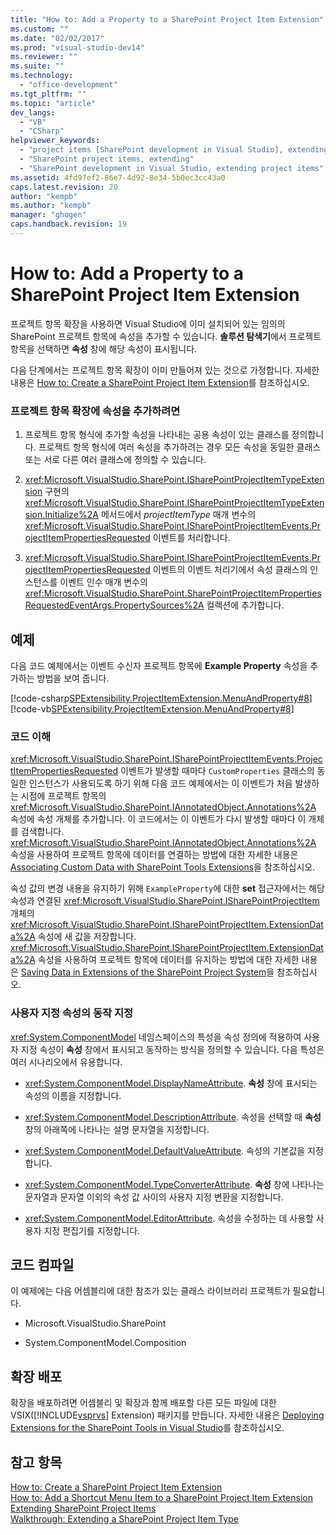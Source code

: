 ```yaml
---
title: "How to: Add a Property to a SharePoint Project Item Extension"
ms.custom: ""
ms.date: "02/02/2017"
ms.prod: "visual-studio-dev14"
ms.reviewer: ""
ms.suite: ""
ms.technology: 
  - "office-development"
ms.tgt_pltfrm: ""
ms.topic: "article"
dev_langs: 
  - "VB"
  - "CSharp"
helpviewer_keywords: 
  - "project items [SharePoint development in Visual Studio], extending"
  - "SharePoint project items, extending"
  - "SharePoint development in Visual Studio, extending project items"
ms.assetid: 4fd97ef2-86e7-4d92-8e34-5b0ec3cc43a0
caps.latest.revision: 20
author: "kempb"
ms.author: "kempb"
manager: "ghogen"
caps.handback.revision: 19
---
```

# How to: Add a Property to a SharePoint Project Item Extension
  프로젝트 항목 확장을 사용하면 Visual Studio에 이미 설치되어 있는 임의의 SharePoint 프로젝트 항목에 속성을 추가할 수 있습니다.  **솔루션 탐색기**에서 프로젝트 항목을 선택하면 **속성** 창에 해당 속성이 표시됩니다.  
  
 다음 단계에서는 프로젝트 항목 확장이 이미 만들어져 있는 것으로 가정합니다.  자세한 내용은 [How to: Create a SharePoint Project Item Extension](../sharepoint/how-to-create-a-sharepoint-project-item-extension.md)를 참조하십시오.  
  
### 프로젝트 항목 확장에 속성을 추가하려면  
  
1.  프로젝트 항목 형식에 추가할 속성을 나타내는 공용 속성이 있는 클래스를 정의합니다.  프로젝트 항목 형식에 여러 속성을 추가하려는 경우 모든 속성을 동일한 클래스 또는 서로 다른 여러 클래스에 정의할 수 있습니다.  
  
2.  <xref:Microsoft.VisualStudio.SharePoint.ISharePointProjectItemTypeExtension> 구현의 <xref:Microsoft.VisualStudio.SharePoint.ISharePointProjectItemTypeExtension.Initialize%2A> 메서드에서 *projectItemType* 매개 변수의 <xref:Microsoft.VisualStudio.SharePoint.ISharePointProjectItemEvents.ProjectItemPropertiesRequested> 이벤트를 처리합니다.  
  
3.  <xref:Microsoft.VisualStudio.SharePoint.ISharePointProjectItemEvents.ProjectItemPropertiesRequested> 이벤트의 이벤트 처리기에서 속성 클래스의 인스턴스를 이벤트 인수 매개 변수의 <xref:Microsoft.VisualStudio.SharePoint.SharePointProjectItemPropertiesRequestedEventArgs.PropertySources%2A> 컬렉션에 추가합니다.  
  
## 예제  
 다음 코드 예제에서는 이벤트 수신자 프로젝트 항목에 **Example Property** 속성을 추가하는 방법을 보여 줍니다.  
  
 [!code-csharp[SPExtensibility.ProjectItemExtension.MenuAndProperty#8](../snippets/csharp/VS_Snippets_OfficeSP/spextensibility.projectitemextension.menuandproperty/cs/extension/projectitemextensionproperty.cs#8)]
 [!code-vb[SPExtensibility.ProjectItemExtension.MenuAndProperty#8](../snippets/visualbasic/VS_Snippets_OfficeSP/spextensibility.projectitemextension.menuandproperty/vb/extension/projectitemextensionproperty.vb#8)]  
  
### 코드 이해  
 <xref:Microsoft.VisualStudio.SharePoint.ISharePointProjectItemEvents.ProjectItemPropertiesRequested> 이벤트가 발생할 때마다 `CustomProperties` 클래스의 동일한 인스턴스가 사용되도록 하기 위해 다음 코드 예제에서는 이 이벤트가 처음 발생하는 시점에 프로젝트 항목의 <xref:Microsoft.VisualStudio.SharePoint.IAnnotatedObject.Annotations%2A> 속성에 속성 개체를 추가합니다.  이 코드에서는 이 이벤트가 다시 발생할 때마다 이 개체를 검색합니다.  <xref:Microsoft.VisualStudio.SharePoint.IAnnotatedObject.Annotations%2A> 속성을 사용하여 프로젝트 항목에 데이터를 연결하는 방법에 대한 자세한 내용은 [Associating Custom Data with SharePoint Tools Extensions](../sharepoint/associating-custom-data-with-sharepoint-tools-extensions.md)을 참조하십시오.  
  
 속성 값의 변경 내용을 유지하기 위해 `ExampleProperty`에 대한 **set** 접근자에서는 해당 속성과 연결된 <xref:Microsoft.VisualStudio.SharePoint.ISharePointProjectItem> 개체의 <xref:Microsoft.VisualStudio.SharePoint.ISharePointProjectItem.ExtensionData%2A> 속성에 새 값을 저장합니다.  <xref:Microsoft.VisualStudio.SharePoint.ISharePointProjectItem.ExtensionData%2A> 속성을 사용하여 프로젝트 항목에 데이터를 유지하는 방법에 대한 자세한 내용은 [Saving Data in Extensions of the SharePoint Project System](../sharepoint/saving-data-in-extensions-of-the-sharepoint-project-system.md)을 참조하십시오.  
  
### 사용자 지정 속성의 동작 지정  
 <xref:System.ComponentModel> 네임스페이스의 특성을 속성 정의에 적용하여 사용자 지정 속성이 **속성** 창에서 표시되고 동작하는 방식을 정의할 수 있습니다.  다음 특성은 여러 시나리오에서 유용합니다.  
  
-   <xref:System.ComponentModel.DisplayNameAttribute>. **속성** 창에 표시되는 속성의 이름을 지정합니다.  
  
-   <xref:System.ComponentModel.DescriptionAttribute>. 속성을 선택할 때 **속성** 창의 아래쪽에 나타나는 설명 문자열을 지정합니다.  
  
-   <xref:System.ComponentModel.DefaultValueAttribute>. 속성의 기본값을 지정합니다.  
  
-   <xref:System.ComponentModel.TypeConverterAttribute>. **속성** 창에 나타나는 문자열과 문자열 이외의 속성 값 사이의 사용자 지정 변환을 지정합니다.  
  
-   <xref:System.ComponentModel.EditorAttribute>. 속성을 수정하는 데 사용할 사용자 지정 편집기를 지정합니다.  
  
## 코드 컴파일  
 이 예제에는 다음 어셈블리에 대한 참조가 있는 클래스 라이브러리 프로젝트가 필요합니다.  
  
-   Microsoft.VisualStudio.SharePoint  
  
-   System.ComponentModel.Composition  
  
## 확장 배포  
 확장을 배포하려면 어셈블리 및 확장과 함께 배포할 다른 모든 파일에 대한 VSIX\([!INCLUDE[vsprvs](../sharepoint/includes/vsprvs-md.md)] Extension\) 패키지를 만듭니다.  자세한 내용은 [Deploying Extensions for the SharePoint Tools in Visual Studio](../sharepoint/deploying-extensions-for-the-sharepoint-tools-in-visual-studio.md)를 참조하십시오.  
  
## 참고 항목  
 [How to: Create a SharePoint Project Item Extension](../sharepoint/how-to-create-a-sharepoint-project-item-extension.md)   
 [How to: Add a Shortcut Menu Item to a SharePoint Project Item Extension](../sharepoint/how-to-add-a-shortcut-menu-item-to-a-sharepoint-project-item-extension.md)   
 [Extending SharePoint Project Items](../sharepoint/extending-sharepoint-project-items.md)   
 [Walkthrough: Extending a SharePoint Project Item Type](../sharepoint/walkthrough-extending-a-sharepoint-project-item-type.md)  
  
  
